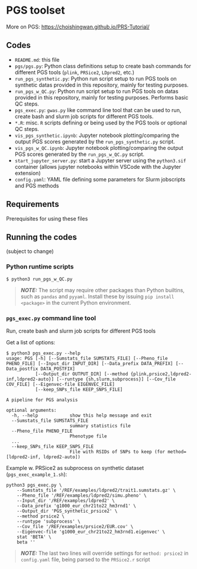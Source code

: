 # PGS toolset

More on PGS: https://choishingwan.github.io/PRS-Tutorial/

## Codes

- ``README.md``: this file
- ``pgs/pgs.py``: Python class definitions setup to create bash commands for different PGS tools (``plink``, ``PRSice2``, ``LDpred2``, etc.)
- ``run_pgs_synthetic.py``: Python run script setup to run PGS tools on synthetic datas provided in this repository, mainly for testing purposes.
- ``run_pgs_w_QC.py``: Python run script setup to run PGS tools on datas provided in this repository, mainly for testing purposes. Performs basic QC steps.
- ``pgs_exec.py``: ``gwas.py`` like command line tool that can be used to run, create bash and slurm job scripts for different PGS tools. 
- ``*.R``: misc. ``R`` scripts defining or being used by the PGS tools or optional QC steps. 
- ``vis_pgs_synthetic.ipynb``: Jupyter notebook plotting/comparing the output PGS scores generated by the ``run_pgs_synthetic.py`` script.
- ``vis_pgs_w_QC.ipynb``: Jupyter notebook plotting/comparing the output PGS scores generated by the ``run_pgs_w_QC.py`` script.
- ``start_jupyter_server.py``: start a Jupyter server using the ``python3.sif`` container (allows jupyter notebooks within VSCode with the Jupyter extension)
- ``config.yaml``: YAML file defining some parameters for Slurm jobscripts and PGS methods

## Requirements

Prerequisites for using these files

## Running the codes

(subject to change)

### Python runtime scripts
```
$ python3 run_pgs_w_QC.py
```

> **_NOTE:_**  The script may require other packages than Python builtins, such as ``pandas`` and ``pyyaml``. Install these by issuing ``pip install <package>`` in the current Python environment.


### ``pgs_exec.py`` command line tool 

Run, create bash and slurm job scripts for different PGS tools

Get a list of options:
```
$ python3 pgs_exec.py --help
usage: PGS [-h] [--Sumstats_file SUMSTATS_FILE] [--Pheno_file PHENO_FILE] [--Input_dir INPUT_DIR] [--Data_prefix DATA_PREFIX] [--Data_postfix DATA_POSTFIX]
           [--Output_dir OUTPUT_DIR] [--method {plink,prsice2,ldpred2-inf,ldpred2-auto}] [--runtype {sh,slurm,subprocess}] [--Cov_file COV_FILE] [--Eigenvec-file EIGENVEC_FILE]
           [--keep_SNPs_file KEEP_SNPS_FILE]

A pipeline for PGS analysis

optional arguments:
  -h, --help            show this help message and exit
  --Sumstats_file SUMSTATS_FILE
                        summary statistics file
  --Pheno_file PHENO_FILE
                        Phenotype file
  ...
  --keep_SNPs_file KEEP_SNPS_FILE
                        File with RSIDs of SNPs to keep (for method=[ldpred2-inf, ldpred2-auto])
```

Example w. PRSice2 as subprocess on synthetic dataset (``pgs_exec_example_1.sh``):
```
python3 pgs_exec.py \
    --Sumstats_file '/REF/examples/ldpred2/trait1.sumstats.gz' \
    --Pheno_file '/REF/examples/ldpred2/simu.pheno' \
    --Input_dir '/REF/examples/ldpred2' \
    --Data_prefix 'g1000_eur_chr21to22_hm3rnd1' \
    --Output_dir 'PGS_synthetic_prsice2' \
    --method prsice2 \
    --runtype 'subprocess' \
    --Cov_file '/REF/examples/prsice2/EUR.cov' \
    --Eigenvec-file 'g1000_eur_chr21to22_hm3rnd1.eigenvec' \
    stat 'BETA' \
    beta ''
```
> **_NOTE:_**  The last two lines will override settings for ``method: prsice2`` in ``config.yaml`` file, being parsed to the ``PRSice2.r`` script

